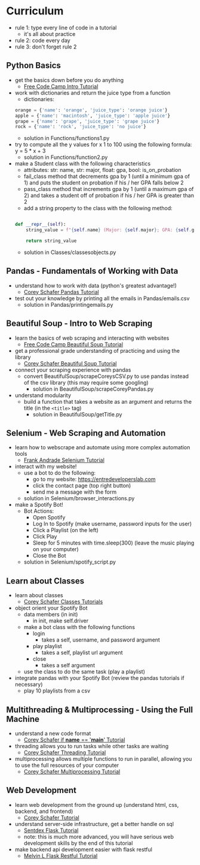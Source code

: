 # Curriculum
- rule 1: type every line of code in a tutorial
    - it's all about practice
- rule 2: code every day
- rule 3: don't forget rule 2

## Python Basics
- get the basics down before you do anything
    - [Free Code Camp Intro Tutorial](https://www.youtube.com/watch?v=rfscVS0vtbw&ab_channel=freeCodeCamp.org)
- work with dictionaries and return the juice type from a function
    - dictionaries:
    ```py
    orange = {'name': 'orange', 'juice_type': 'orange juice'}
    apple = {'name': 'macintosh', 'juice_type': 'apple juice'}
    grape = {'name': 'grape', 'juice_type': 'grape juice'}
    rock = {'name': 'rock', 'juice_type': 'no juice'}
    ```
    - solution in Functions/functions1.py
- try to compute all the y values for x 1 to 100 using the following formula: y = 5 * x + 3
    - solution in Functions/function2.py
- make a Student class with the following characteristics
    - attributes: str: name, str: major, float: gpa, bool: is_on_probation
    -  fail_class method that decrements gpa by 1 (until a minimum gpa of 1) and puts the student on probation if his / her GPA falls below 2
    - pass_class method that increments gpa by 1 (until a maximum gpa of 2) and takes a student off of probation if his / her GPA is greater than 2
    - add a string property to the class with the following method:
    ```py

    def __repr__(self):
        string_value = f"{self.name} (Major: {self.major}; GPA: {self.gpa}; On Probation: {self.is_on_probation})"

        return string_value
    ```
    - solution in Classes/classesobjects.py

## Pandas - Fundamentals of Working with Data
- understand how to work with data (python's greatest advantage!)
    - [Corey Schafer Pandas Tutorial](https://www.youtube.com/watch?v=ZyhVh-qRZPA&list=PL-osiE80TeTsWmV9i9c58mdDCSskIFdDS&ab_channel=CoreySchafer)
- test out your knowledge by printing all the emails in Pandas/emails.csv
    - solution in Pandas/printingemails.py

## Beautiful Soup - Intro to Web Scraping
- learn the basics of web scraping and interacting with websites
    - [Free Code Camp Beautiful Soup Tutorial](https://www.youtube.com/watch?v=XVv6mJpFOb0)
- get a professional grade understanding of practicing and using the library
    - [Corey Schafer Beautiful Soup Tutorial](https://www.youtube.com/watch?v=ng2o98k983k&t=2s)
- connect your scraping experience with pandas
    - convert BeautifulSoup/scrapeCoreysCSV.py to use pandas instead of the csv library (this may require some googling)
        - solution in BeautifulSoup/scrapeCoreyPandas.py
- understand modularity
    - build a function that takes a website as an argument and returns the title (in the `<title>` tag)
        - solution in BeautifulSoup/getTitle.py

## Selenium - Web Scraping and Automation
- learn how to webscrape and automate using more complex automation tools
    - [Frank Andrade Selenium Tutorial](https://www.youtube.com/watch?v=UOsRrxMKJYk&ab_channel=FrankAndrade)
- interact with my website!
    - use a bot to do the following:
        - go to my website: https://entredeveloperslab.com
        - click the contact page (top right button)
        - send me a message with the form
    - solution in Selenium/browser_interactions.py
- make a Spotify Bot!
    - Bot Actions:
        - Open Spotify
        - Log In to Spotify (make username, password inputs for the user)
        - Click a Playlist (on the left)
        - Click Play
        - Sleep for 5 minutes with time.sleep(300) (leave the music playing on your computer)
        - Close the Bot
    - solution in Selenium/spotify_script.py

## Learn about Classes
- learn about classes
    - [Corey Schafer Classes Tutorials](https://www.youtube.com/playlist?list=PL-osiE80TeTsqhIuOqKhwlXsIBIdSeYtc)
- object orient your Spotify Bot
    - data members (in init)
        - in init, make self.driver
    - make a bot class with the following functions
        - login
            - takes a self, username, and password argument
        - play playlist
            - takes a self, playlist url argument
        - close
            - takes a self argument
    - use the class to do the same task (play a playlist)
- integrate pandas with your Spotify Bot (review the pandas tutorials if necessary)
    - play 10 playlists from a csv

## Multithreading & Multiprocessing - Using the Full Machine
- understand a new code format
    - [Corey Schafer if __name__ == '__main__' Tutorial](https://www.youtube.com/watch?v=sugvnHA7ElY)
- threading allows you to run tasks while other tasks are waiting
    - [Corey Schafer Threading Tutorial](https://www.youtube.com/watch?v=IEEhzQoKtQU)
- multiprocessing allows multiple functions to run in parallel, allowing you to use the full resources of your computer
    - [Corey Schafer Multiprocessing Tutorial](https://www.youtube.com/watch?v=fKl2JW_qrso&t=313s)

## Web Development
- learn web development from the ground up (understand html, css, backend, and frontend)
    - [Corey Schafer Tutorial](https://www.youtube.com/playlist?list=PL-osiE80TeTs4UjLw5MM6OjgkjFeUxCYH)
- understand server-side infrastructure, get a better handle on sql
    - [Sentdex Flask Tutorial](https://www.youtube.com/playlist?list=PLQVvvaa0QuDc_owjTbIY4rbgXOFkUYOUB)
    - note: this is much more advanced, you will have serious web development skills by the end of this tutorial
- make backend api development easier with flask restful
    - [Melvin L Flask Restful Tutorial](https://www.youtube.com/watch?v=s_ht4AKnWZg&ab_channel=MelvinL)
